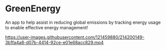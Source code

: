# GreenEnergy
An app to help assist in reducing global emissions by tracking energy usage to enable effective energy management!

https://user-images.githubusercontent.com/121459880/214200149-3b1fa4a8-d07b-4414-92ce-e01e68acc829.mp4

